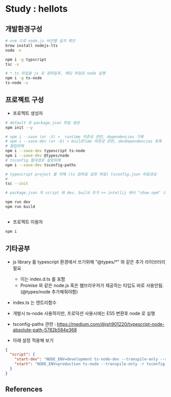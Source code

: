 # Study : hellots

## 개발환경구성
```bash
# nvm 으로 node.js 버전별 설치 확인 
brew install nodejs-lts
node -v

npm i -g typscript
tsc -v

# *.ts 파일을 js 로 컴파일후, 해당 파일로 node 실행
npm i -g ts-node
ts-node -v
```

## 프로젝트 구성
- 프로젝트 생성자
```bash
# default 로 package.json 파일 생성
npm init --y

# npm i --save (or -S) >  runtime 의존성 관련, dependencies 기록
# npm i --save-dev (or -D) > buildTime 의존성 관련, devDependencies 등록
# 협업위해
npm i --save-dev typescript ts-node 
npm i --save-dev @types/node
# tsconfig 절대경로 설정위해 
npm i --save-dev tsconfig-paths

# typescript project 를 위해 (ts 컴파일 설정 파일) tsconfig.json 파일생성
#
tsc --init

# package.json 의 script 에 dev, build 추가 >> intellij 에서 "show npm" 으로 검색

npm run dev
npm run build
 
``` 
- 프로젝트 이용자
```bash
npm i
```

## 기타공부
- js library 를 typescript 환경에서 쓰기위해 "@types/*" 와 같은 추가 라이브러리 필요 
  - 이는 index.d.ts 를 포함
  - Promise 와 같은 node.js 혹은 웹브라우저가 제공하는 타입도 바로 사용안됨.(@types/node 추가해줘야함)
- index.ts 는 엔트리함수
- 개발시 ts-node 사용하지만, 프로덕션 사용시에는 ES5 변환후 node 로 실행
- tsconfig-paths 관련 : https://medium.com/@jsh901220/typescript-node-absolute-path-5782b584e368

- 아래 설정 적용해 보기
```json
{
  "script": {
    "start-dev": "NODE_ENV=development ts-node-dev --transpile-only --respawn -r tsconfig-paths/register --watch ./src/**/*.pug,./src/**/*.graphql --trace-warnings --trace-uncaught -- ./src/index.js",
    "start": "NODE_ENV=production ts-node --transpile-only -r tsconfig-paths/register src/index.js"
  }
}
```
## References
